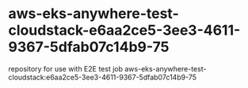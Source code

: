 # aws-eks-anywhere-test-cloudstack-e6aa2ce5-3ee3-4611-9367-5dfab07c14b9-75
repository for use with E2E test job aws-eks-anywhere-test-cloudstack:e6aa2ce5-3ee3-4611-9367-5dfab07c14b9-75
